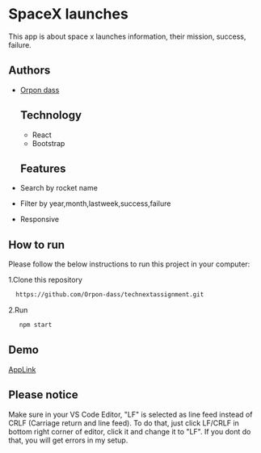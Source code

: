 # SpaceX launches

This app is about space x launches information, their mission, success, failure.

## Authors

- [Orpon dass](https://github.com/Orpon-dass)

  ## Technology

  - React
  - Bootstrap

  ## Features

- Search by rocket name
- Filter by year,month,lastweek,success,failure
- Responsive

## How to run

Please follow the below instructions to run this project in your computer:

1.Clone this repository

```bash
  https://github.com/Orpon-dass/technextassignment.git
```

2.Run

```bash
   npm start
```

## Demo

[AppLink](https://spacexlanuch.netlify.app/)

## Please notice

Make sure in your VS Code Editor, "LF" is selected as line feed instead of CRLF (Carriage return and line feed). To do that, just click LF/CRLF in bottom right corner of editor, click it and change it to "LF". If you dont do that, you will get errors in my setup.
